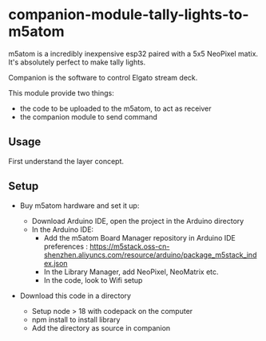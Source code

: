 # companion-module-tally-lights-to-m5atom

m5atom is a incredibly inexpensive esp32 paired with a 5x5 NeoPixel matix.
It's absolutely perfect to make tally lights.

Companion is the software to control Elgato stream deck.

This module provide two things: 
 - the code to be uploaded to the m5atom, to act as receiver
 - the companion module to send command

## Usage

First understand the layer concept.


## Setup 

- Buy m5atom hardware and set it up:
    - Download Arduino IDE, open the project in the Arduino directory
    - In the Arduino IDE:
        - Add the m5atom Board Manager repository in Arduino IDE preferences : https://m5stack.oss-cn-shenzhen.aliyuncs.com/resource/arduino/package_m5stack_index.json
        - In the Library Manager, add NeoPixel, NeoMatrix etc.
        - In the code, look to Wifi setup

- Download this code in a directory
    - Setup node > 18 with codepack on the computer
    - npm install to install library
    - Add the directory as source in companion
